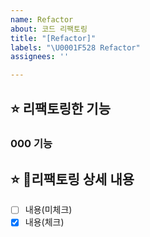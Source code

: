 ```yaml
---
name: Refactor
about: 코드 리팩토링
title: "[Refactor]"
labels: "\U0001F528 Refactor"
assignees: ''

---
```


## ⭐️ 리팩토링한 기능
### 000 기능

## ⭐️ 리팩토링 상세 내용
- [ ] 내용(미체크)
- [x] 내용(체크)
